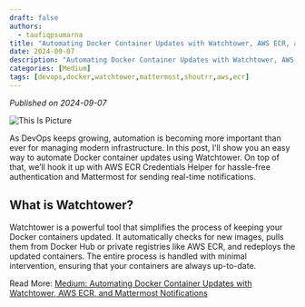 ```yaml
---
draft: false
authors: 
  - taufiqpsumarna
title: "Automating Docker Container Updates with Watchtower, AWS ECR, and Mattermost Notifications"
date: 2024-09-07
description: "Automating Docker Container Updates with Watchtower, AWS ECR, and Mattermost Notifications"
categories: [Medium]
tags: [devops,docker,watchtower,mattermost,shoutrr,aws,ecr]
---
```


*Published on 2024-09-07*

![This Is Picture](/assets/images/watctower-aws-credentials-helper.jpg)

As DevOps keeps growing, automation is becoming more important than ever for managing modern infrastructure. In this post, I’ll show you an easy way to automate Docker container updates using Watchtower. On top of that, we’ll hook it up with AWS ECR Credentials Helper for hassle-free authentication and Mattermost for sending real-time notifications.

## What is Watchtower?
Watchtower is a powerful tool that simplifies the process of keeping your Docker containers updated. It automatically checks for new images, pulls them from Docker Hub or private registries like AWS ECR, and redeploys the updated containers. The entire process is handled with minimal intervention, ensuring that your containers are always up-to-date.

Read More:
[Medium: Automating Docker Container Updates with Watchtower, AWS ECR, and Mattermost Notifications](https://medium.com/@taufiqpsumarna/automating-docker-container-updates-with-watchtower-aws-ecr-and-mattermost-notifications-ba12fb0a292a)